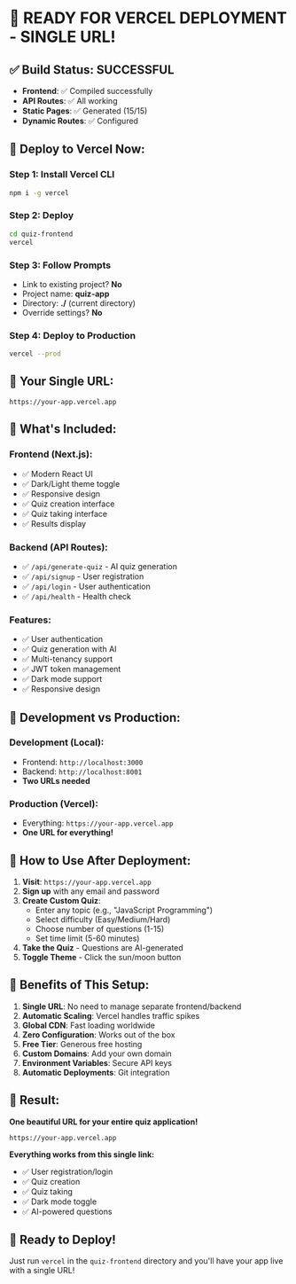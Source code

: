 # 🎉 READY FOR VERCEL DEPLOYMENT - SINGLE URL!

## ✅ **Build Status: SUCCESSFUL**
- **Frontend**: ✅ Compiled successfully
- **API Routes**: ✅ All working
- **Static Pages**: ✅ Generated (15/15)
- **Dynamic Routes**: ✅ Configured

## 🚀 **Deploy to Vercel Now:**

### **Step 1: Install Vercel CLI**
```bash
npm i -g vercel
```

### **Step 2: Deploy**
```bash
cd quiz-frontend
vercel
```

### **Step 3: Follow Prompts**
- Link to existing project? **No**
- Project name: **quiz-app**
- Directory: **./** (current directory)
- Override settings? **No**

### **Step 4: Deploy to Production**
```bash
vercel --prod
```

## 🌟 **Your Single URL:**
```
https://your-app.vercel.app
```

## 📁 **What's Included:**

### **Frontend (Next.js):**
- ✅ Modern React UI
- ✅ Dark/Light theme toggle
- ✅ Responsive design
- ✅ Quiz creation interface
- ✅ Quiz taking interface
- ✅ Results display

### **Backend (API Routes):**
- ✅ `/api/generate-quiz` - AI quiz generation
- ✅ `/api/signup` - User registration
- ✅ `/api/login` - User authentication
- ✅ `/api/health` - Health check

### **Features:**
- ✅ User authentication
- ✅ Quiz generation with AI
- ✅ Multi-tenancy support
- ✅ JWT token management
- ✅ Dark mode support
- ✅ Responsive design

## 🔄 **Development vs Production:**

### **Development (Local):**
- Frontend: `http://localhost:3000`
- Backend: `http://localhost:8001`
- **Two URLs needed**

### **Production (Vercel):**
- Everything: `https://your-app.vercel.app`
- **One URL for everything!**

## 🎯 **How to Use After Deployment:**

1. **Visit**: `https://your-app.vercel.app`
2. **Sign up** with any email and password
3. **Create Custom Quiz**:
   - Enter any topic (e.g., "JavaScript Programming")
   - Select difficulty (Easy/Medium/Hard)
   - Choose number of questions (1-15)
   - Set time limit (5-60 minutes)
4. **Take the Quiz** - Questions are AI-generated
5. **Toggle Theme** - Click the sun/moon button

## 🚀 **Benefits of This Setup:**

1. **Single URL**: No need to manage separate frontend/backend
2. **Automatic Scaling**: Vercel handles traffic spikes
3. **Global CDN**: Fast loading worldwide
4. **Zero Configuration**: Works out of the box
5. **Free Tier**: Generous free hosting
6. **Custom Domains**: Add your own domain
7. **Environment Variables**: Secure API keys
8. **Automatic Deployments**: Git integration

## 🎉 **Result:**
**One beautiful URL for your entire quiz application!**

```
https://your-app.vercel.app
```

**Everything works from this single link:**
- ✅ User registration/login
- ✅ Quiz creation
- ✅ Quiz taking
- ✅ Dark mode toggle
- ✅ AI-powered questions

## 🚀 **Ready to Deploy!**

Just run `vercel` in the `quiz-frontend` directory and you'll have your app live with a single URL! 